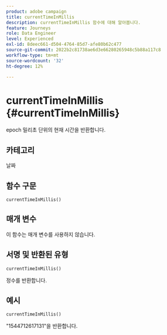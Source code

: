 ```yaml
---
product: adobe campaign
title: currentTimeInMillis
description: currentTimeInMillis 함수에 대해 알아봅니다.
feature: Journeys
role: Data Engineer
level: Experienced
exl-id: 8deec661-d504-4764-85d7-afe80b62c477
source-git-commit: 2022b2c81738ae6d3e66280265948c5b88a117c8
workflow-type: tm+mt
source-wordcount: '32'
ht-degree: 12%

---
```


# currentTimeInMillis {#currentTimeInMillis}

epoch 밀리초 단위의 현재 시간을 반환합니다.

## 카테고리

날짜

## 함수 구문

`currentTimeInMillis()`

## 매개 변수

이 함수는 매개 변수를 사용하지 않습니다.

## 서명 및 반환된 유형

`currentTimeInMillis()`

정수를 반환합니다.

## 예시

`currentTimeInMillis()`

&quot;1544712617131&quot;을 반환합니다.
